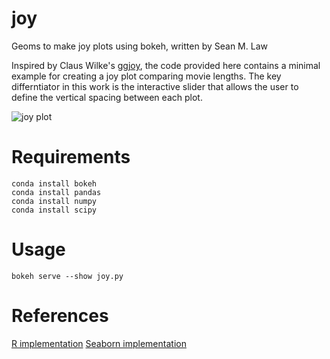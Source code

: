 # joy

Geoms to make joy plots using bokeh, written by Sean M. Law

Inspired by Claus Wilke's [ggjoy](https://github.com/clauswilke/ggjoy), the code provided here contains a minimal example for creating a joy plot comparing movie lengths. The key differntiator in this work is the interactive slider that allows the user to define the vertical spacing between each plot.

![joy plot](joy.gif)

# Requirements

```
conda install bokeh
conda install pandas
conda install numpy
conda install scipy
```

# Usage

```
bokeh serve --show joy.py
```

# References
[R implementation](https://github.com/clauswilke/ggjoy)
[Seaborn implementation](https://github.com/mwaskom/seaborn/pull/1238)
